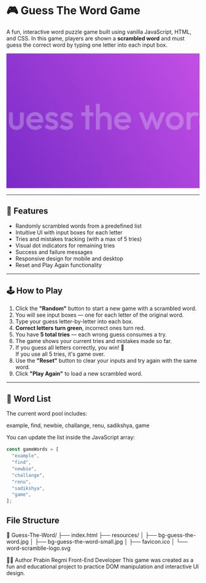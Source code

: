 # 🎮 Guess The Word Game

A fun, interactive word puzzle game built using vanilla JavaScript, HTML, and CSS. In this game, players are shown a **scrambled word** and must guess the correct word by typing one letter into each input box.

![screenshot](resources/bg-guess-the-word.jpg)

---

## 📌 Features

- Randomly scrambled words from a predefined list
- Intuitive UI with input boxes for each letter
- Tries and mistakes tracking (with a max of 5 tries)
- Visual dot indicators for remaining tries
- Success and failure messages
- Responsive design for mobile and desktop
- Reset and Play Again functionality

---

## 🕹️ How to Play

1. Click the **"Random"** button to start a new game with a scrambled word.
2. You will see input boxes — one for each letter of the original word.
3. Type your guess letter-by-letter into each box.
4. **Correct letters turn green**, incorrect ones turn red.
5. You have **5 total tries** — each wrong guess consumes a try.
6. The game shows your current tries and mistakes made so far.
7. If you guess all letters correctly, you win! 🎉  
   If you use all 5 tries, it's game over.
8. Use the **"Reset"** button to clear your inputs and try again with the same word.
9. Click **"Play Again"** to load a new scrambled word.

---

## 🧩 Word List

The current word pool includes:

example, find, newbie, challange, renu, sadikshya, game

You can update the list inside the JavaScript array:

```js
const gameWords = [
  "example",
  "find",
  "newbie",
  "challange",
  "renu",
  "sadikshya",
  "game",
];
```

## File Structure

📁 Guess-The-Word/
├── index.html
├── resources/
│ ├── bg-guess-the-word.jpg
│ ├── bg-guess-the-word-small.jpg
│ ├── favicon.ico
│ └── word-scramblle-logo.svg

🙋‍♂️ Author
Prabin Regmi
Front-End Developer
This game was created as a fun and educational project to practice DOM manipulation and interactive UI design.

